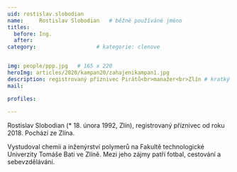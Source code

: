 ```yaml
---
uid: rostislav.slobodian
name:     Rostislav Slobodian  	# běžně používáné jméno
titles:
  before: Ing.
  after:
category:                   # kategorie: clenove


img: people/ppp.jpg   # 165 x 220
heroImg: articles/2020/kampan20/zahajenikampan1.jpg
description: registrovaný příznivec Pirátů<br>manažer<br>Zlín # kratký popis, max 160 znaků
mail:

profiles:
  
---
```

Rostislav Slobodian (* 18. února 1992, Zlín), registrovaný příznivec od roku 2018. Pochází ze Zlína.

Vystudoval chemii a inženýrství polymerů na Fakultě technologické Univerzity Tomáše Bati ve Zlíně.
Mezi jeho zájmy patří fotbal, cestování a sebevzdělávání.
